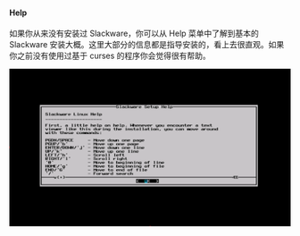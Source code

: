 #### Help

如果你从来没有安装过 Slackware，你可以从 Help 菜单中了解到基本的 Slackware 安装大概。这里大部分的信息都是指导安装的，看上去很直观。如果你之前没有使用过基于 curses 的程序你会觉得很有帮助。

![](../../png/setup-help.png)
